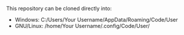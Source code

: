 This repository can be cloned directly into:
- Windows: C:/Users/Your Username/AppData/Roaming/Code/User
- GNU/Linux: /home/Your Username/.config/Code/User/